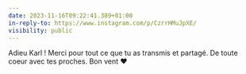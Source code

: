 ```yaml
---
date: 2023-11-16T09:22:41.389+01:00
in-reply-to: https://www.instagram.com/p/CzrrHMuJpXE/
visibility: public
---
```


Adieu Karl ! Merci pour tout ce que tu as transmis et partagé. De toute coeur avec tes proches. Bon vent ❤️
